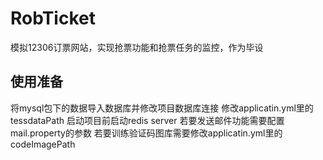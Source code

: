 # RobTicket
模拟12306订票网站，实现抢票功能和抢票任务的监控，作为毕设

## 使用准备
将mysql包下的数据导入数据库并修改项目数据库连接
修改applicatin.yml里的tessdataPath
启动项目前启动redis server
若要发送邮件功能需要配置mail.property的参数
若要训练验证码图库需要修改applicatin.yml里的codeImagePath
